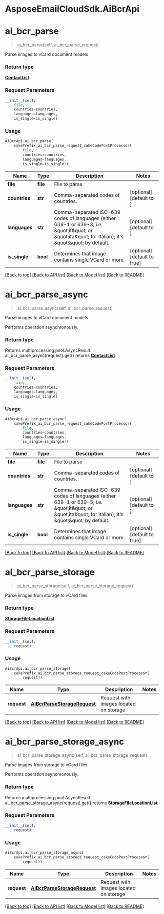 # AsposeEmailCloudSdk.AiBcrApi

<a name="ai_bcr_parse"></a>
# **ai_bcr_parse**
> ai_bcr_parse(self, ai_bcr_parse_request)

Parse images to vCard document models             

### Return type

[**ContactList**](ContactList.md)

### Request Parameters
```python
__init__(self, 
    file, 
    countries=countries, 
    languages=languages, 
    is_single=is_single)
```

### Usage
```python
AiBcrApi.ai_bcr_parse(
    cakePrefix_ai_bcr_parse_request_cakeCodePostProcessor(
        file, 
        countries=countries, 
        languages=languages, 
        is_single=is_single))
```


Name | Type | Description  | Notes
------------- | ------------- | ------------- | -------------
 **file** | **file**| File to parse | 
 **countries** | **str**| Comma-separated codes of countries. | [optional] [default to ]
 **languages** | **str**| Comma-separated ISO-639 codes of languages (either 639-1 or 639-3; i.e. \&quot;it\&quot; or \&quot;ita\&quot; for Italian); it&#39;s \&quot;\&quot; by default.              | [optional] [default to ]
 **is_single** | **bool**| Determines that image contains single VCard or more. | [optional] [default to true]

[[Back to top]](#) [[Back to API list]](README.md#documentation-for-api-endpoints) [[Back to Model list]](README.md#documentation-for-models) [[Back to README]](README.md)

<a name="ai_bcr_parse_async"></a>
# **ai_bcr_parse_async**
> ai_bcr_parse_async(self, ai_bcr_parse_request)

Parse images to vCard document models             

Performs operation asynchronously.

### Return type

Returns multiprocessing.pool.AsyncResult.
ai_bcr_parse_async(request).get() returns [**ContactList**](ContactList.md)

### Request Parameters
```python
__init__(self, 
    file, 
    countries=countries, 
    languages=languages, 
    is_single=is_single)
```

### Usage
```python
AiBcrApi.ai_bcr_parse_async(
    cakePrefix_ai_bcr_parse_request_cakeCodePostProcessor(
        file, 
        countries=countries, 
        languages=languages, 
        is_single=is_single))
```


Name | Type | Description  | Notes
------------- | ------------- | ------------- | -------------
 **file** | **file**| File to parse | 
 **countries** | **str**| Comma-separated codes of countries. | [optional] [default to ]
 **languages** | **str**| Comma-separated ISO-639 codes of languages (either 639-1 or 639-3; i.e. \&quot;it\&quot; or \&quot;ita\&quot; for Italian); it&#39;s \&quot;\&quot; by default.              | [optional] [default to ]
 **is_single** | **bool**| Determines that image contains single VCard or more. | [optional] [default to true]

[[Back to top]](#) [[Back to API list]](README.md#documentation-for-api-endpoints) [[Back to Model list]](README.md#documentation-for-models) [[Back to README]](README.md)

<a name="ai_bcr_parse_storage"></a>
# **ai_bcr_parse_storage**
> ai_bcr_parse_storage(self, ai_bcr_parse_storage_request)

Parse images from storage to vCard files             

### Return type

[**StorageFileLocationList**](StorageFileLocationList.md)

### Request Parameters
```python
__init__(self, 
    request)
```

### Usage
```python
AiBcrApi.ai_bcr_parse_storage(
    cakePrefix_ai_bcr_parse_storage_request_cakeCodePostProcessor(
        request))
```


Name | Type | Description  | Notes
------------- | ------------- | ------------- | -------------
 **request** | [**AiBcrParseStorageRequest**](AiBcrParseStorageRequest.md)| Request with images located on storage | 

[[Back to top]](#) [[Back to API list]](README.md#documentation-for-api-endpoints) [[Back to Model list]](README.md#documentation-for-models) [[Back to README]](README.md)

<a name="ai_bcr_parse_storage_async"></a>
# **ai_bcr_parse_storage_async**
> ai_bcr_parse_storage_async(self, ai_bcr_parse_storage_request)

Parse images from storage to vCard files             

Performs operation asynchronously.

### Return type

Returns multiprocessing.pool.AsyncResult.
ai_bcr_parse_storage_async(request).get() returns [**StorageFileLocationList**](StorageFileLocationList.md)

### Request Parameters
```python
__init__(self, 
    request)
```

### Usage
```python
AiBcrApi.ai_bcr_parse_storage_async(
    cakePrefix_ai_bcr_parse_storage_request_cakeCodePostProcessor(
        request))
```


Name | Type | Description  | Notes
------------- | ------------- | ------------- | -------------
 **request** | [**AiBcrParseStorageRequest**](AiBcrParseStorageRequest.md)| Request with images located on storage | 

[[Back to top]](#) [[Back to API list]](README.md#documentation-for-api-endpoints) [[Back to Model list]](README.md#documentation-for-models) [[Back to README]](README.md)

